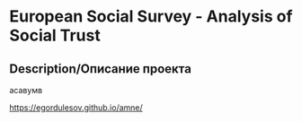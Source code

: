 # European Social Survey - Analysis of Social Trust
## Description/Описание проекта
асавумв

 https://egordulesov.github.io/amne/
